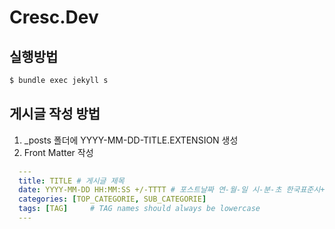 # Cresc.Dev

## 실행방법
```bash
$ bundle exec jekyll s
```

## 게시글 작성 방법
1. _posts 폴더에 YYYY-MM-DD-TITLE.EXTENSION 생성
2. Front Matter 작성
  ```yaml
    ---
    title: TITLE # 게시글 제목
    date: YYYY-MM-DD HH:MM:SS +/-TTTT # 포스트날짜 연-월-일 시-분-초 한국표준시+0900
    categories: [TOP_CATEGORIE, SUB_CATEGORIE]
    tags: [TAG]     # TAG names should always be lowercase
    ---
  ```
